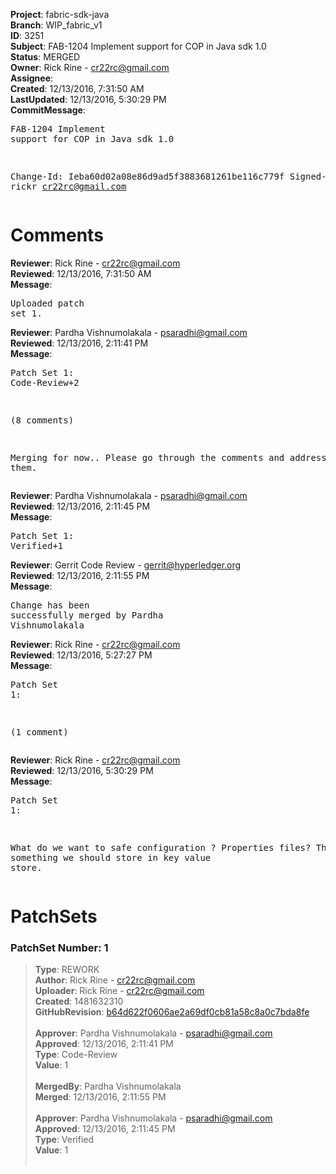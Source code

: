 <strong>Project</strong>: fabric-sdk-java<br><strong>Branch</strong>: WIP_fabric_v1<br><strong>ID</strong>: 3251<br><strong>Subject</strong>: FAB-1204 Implement support for COP in Java sdk 1.0<br><strong>Status</strong>: MERGED<br><strong>Owner</strong>: Rick Rine - cr22rc@gmail.com<br><strong>Assignee</strong>:<br><strong>Created</strong>: 12/13/2016, 7:31:50 AM<br><strong>LastUpdated</strong>: 12/13/2016, 5:30:29 PM<br><strong>CommitMessage</strong>:<br><pre>FAB-1204 Implement support for COP in Java sdk 1.0

Change-Id: Ieba60d02a08e86d9ad5f3883681261be116c779f
Signed-off-by: rickr <cr22rc@gmail.com>
</pre><h1>Comments</h1><strong>Reviewer</strong>: Rick Rine - cr22rc@gmail.com<br><strong>Reviewed</strong>: 12/13/2016, 7:31:50 AM<br><strong>Message</strong>: <pre>Uploaded patch set 1.</pre><strong>Reviewer</strong>: Pardha Vishnumolakala - psaradhi@gmail.com<br><strong>Reviewed</strong>: 12/13/2016, 2:11:41 PM<br><strong>Message</strong>: <pre>Patch Set 1: Code-Review+2

(8 comments)

Merging for now.. Please go through the comments and address them.</pre><strong>Reviewer</strong>: Pardha Vishnumolakala - psaradhi@gmail.com<br><strong>Reviewed</strong>: 12/13/2016, 2:11:45 PM<br><strong>Message</strong>: <pre>Patch Set 1: Verified+1</pre><strong>Reviewer</strong>: Gerrit Code Review - gerrit@hyperledger.org<br><strong>Reviewed</strong>: 12/13/2016, 2:11:55 PM<br><strong>Message</strong>: <pre>Change has been successfully merged by Pardha Vishnumolakala</pre><strong>Reviewer</strong>: Rick Rine - cr22rc@gmail.com<br><strong>Reviewed</strong>: 12/13/2016, 5:27:27 PM<br><strong>Message</strong>: <pre>Patch Set 1:

(1 comment)</pre><strong>Reviewer</strong>: Rick Rine - cr22rc@gmail.com<br><strong>Reviewed</strong>: 12/13/2016, 5:30:29 PM<br><strong>Message</strong>: <pre>Patch Set 1:

What do we want to safe configuration ?  Properties files? This is not something we should store in key value store.</pre><h1>PatchSets</h1><h3>PatchSet Number: 1</h3><blockquote><strong>Type</strong>: REWORK<br><strong>Author</strong>: Rick Rine - cr22rc@gmail.com<br><strong>Uploader</strong>: Rick Rine - cr22rc@gmail.com<br><strong>Created</strong>: 1481632310<br><strong>GitHubRevision</strong>: [b64d622f0606ae2a69df0cb81a58c8a0c7bda8fe](https://github.com/hyperledger/fabric-sdk-java/commit/b64d622f0606ae2a69df0cb81a58c8a0c7bda8fe)<br><br><strong>Approver</strong>: Pardha Vishnumolakala - psaradhi@gmail.com<br><strong>Approved</strong>: 12/13/2016, 2:11:41 PM<br><strong>Type</strong>: Code-Review<br><strong>Value</strong>: 1<br><br><strong>MergedBy</strong>: Pardha Vishnumolakala<br><strong>Merged</strong>: 12/13/2016, 2:11:55 PM<br><br><strong>Approver</strong>: Pardha Vishnumolakala - psaradhi@gmail.com<br><strong>Approved</strong>: 12/13/2016, 2:11:45 PM<br><strong>Type</strong>: Verified<br><strong>Value</strong>: 1<br><br></blockquote>